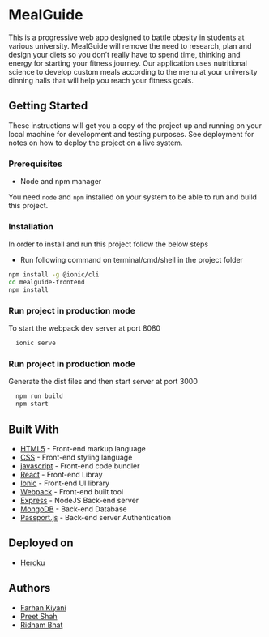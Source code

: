 # MealGuide

This is a progressive web app designed to battle obesity in students at various university. MealGuide will remove the need to research, plan and design your diets so you don’t really have to spend time, thinking and energy for starting your fitness journey. Our application uses nutritional science to develop custom meals according to the menu at your university dinning halls that will help you reach your fitness goals.

## Getting Started

These instructions will get you a copy of the project up and running on your local machine for development and testing
purposes. See deployment for notes on how to deploy the project on a live system.

### Prerequisites

* Node and npm manager

You need `node` and `npm` installed on your system to be able to run and build this project.

### Installation

In order to install and run this project follow the below steps

* Run following command on terminal/cmd/shell in the project folder

```bash
npm install -g @ionic/cli
cd mealguide-frontend
npm install
```

### Run project in production mode

To start the webpack dev server at port 8080

```bash
  ionic serve
```

### Run project in production mode

Generate the dist files and then start server at port 3000

```bash
  npm run build
  npm start
```

## Built With

* [HTML5](https://developer.mozilla.org/en-US/docs/Web/Guide/HTML/HTML5) - Front-end markup language
* [CSS](https://www.w3schools.com/whatis/whatis_css.asp) - Front-end styling language
* [javascript](https://developer.mozilla.org/en-US/docs/Web/JavaScript) - Front-end code bundler
* [React](https://reactjs.org/) - Front-end Libray
* [Ionic](https://ionicframework.com/) - Front-end UI library
* [Webpack](https://webpack.js.org/) - Front-end built tool
* [Express](https://expressjs.com/) - NodeJS Back-end server
* [MongoDB](https://www.mongodb.com/) - Back-end Database
* [Passport.js](http://www.passportjs.org/) - Back-end server Authentication

## Deployed on

* [Heroku](https://www.heroku.com/)

## Authors

* [Farhan Kiyani](https://github.com/farhan2742)
* [Preet Shah](https://github.com/shahpreetk)
* [Ridham Bhat](https://github.com/ridhambhat)

